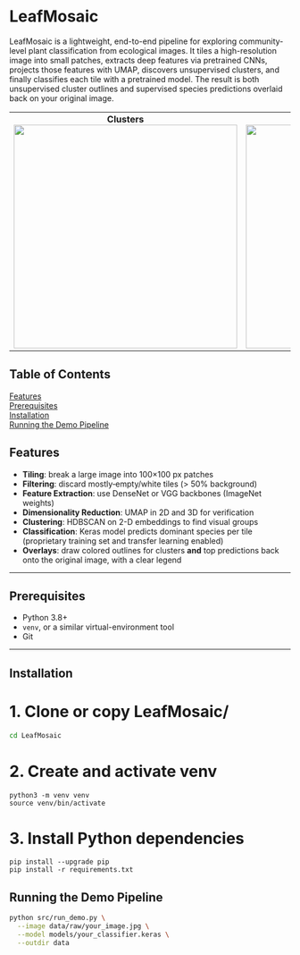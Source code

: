 # LeafMosaic

LeafMosaic is a lightweight, end-to-end pipeline for exploring community‐level plant classification from ecological images. It tiles a high-resolution image into small patches, extracts deep features via pretrained CNNs, projects those features with UMAP, discovers unsupervised clusters, and finally classifies each tile with a pretrained model.  The result is both unsupervised cluster outlines and supervised species predictions overlaid back on your original image.

<table>
  <tr>
    <td align="center">
      <strong>Clusters</strong><br>
      <img src="data/raw/20230627_bucket34.jpeg" width="400"/>
    </td>
    <td align="center">
      <strong>Clusters</strong><br>
      <img src="data/embeddings/cluster_outline.png" width="400"/>
    </td>
    <td align="center">
      <strong>Predictions</strong><br>
      <img src="data/embeddings/prediction_overlay.png" width="400"/>
    </td>
  </tr>
</table>


## Table of Contents

[Features](#features)  
[Prerequisites](#prerequisites)  
[Installation](#installation)  
[Running the Demo Pipeline](#running-the-demo-pipeline)  



## Features

- **Tiling**: break a large image into 100×100 px patches  
- **Filtering**: discard mostly‐empty/white tiles (> 50% background)  
- **Feature Extraction**: use DenseNet or VGG backbones (ImageNet weights)  
- **Dimensionality Reduction**: UMAP in 2D and 3D for verification  
- **Clustering**: HDBSCAN on 2-D embeddings to find visual groups  
- **Classification**: Keras model predicts dominant species per tile (proprietary training set and transfer learning enabled)
- **Overlays**: draw colored outlines for clusters **and** top predictions back onto the original image, with a clear legend  

---

## Prerequisites

- Python 3.8+  
- `venv`, or a similar virtual-environment tool  
- Git  

---

## Installation


# 1. Clone or copy LeafMosaic/
```bash
cd LeafMosaic
```

# 2. Create and activate venv
```
python3 -m venv venv
source venv/bin/activate
```
# 3. Install Python dependencies
```
pip install --upgrade pip
pip install -r requirements.txt
```
## Running the Demo Pipeline

```bash
python src/run_demo.py \
  --image data/raw/your_image.jpg \
  --model models/your_classifier.keras \
  --outdir data
```
